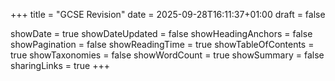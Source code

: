+++
title = "GCSE Revision"
date = 2025-09-28T16:11:37+01:00
draft = false

showDate = true
showDateUpdated = false
showHeadingAnchors = false
showPagination = false
showReadingTime = true
showTableOfContents = true
showTaxonomies = false 
showWordCount = true
showSummary = false
sharingLinks = true
+++